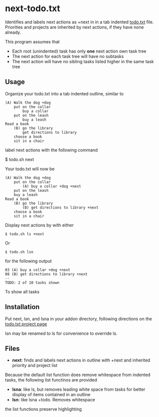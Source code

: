next-todo.txt
=============

Identifies and labels next actions as +next in in a tab indented [todo.txt](http://todotxt.com/) file. 
Priorities and projects are inherited by next actions, if they have none already.

This program assumes that

* Each root (unindented) task has only **one** next action own task tree
* The next action for each task tree will have no subtasks
* The next action will have no sibling tasks listed higher in the same task tree


## Usage

Organize your todo.txt into a tab indented outline, similar to
  
    (A) Walk the dog +dog
    	put on the collar
	    	buy a collar
	    put on the leash
		    buy a leash
    Read a book
	    (B) go the library
		    get directions to library
	    choose a book
	    sit in a chair 
	
label next actions with the following command

  $ todo.sh next

Your todo.txt will now be 

    (A) Walk the dog +dog
	    put on the collar
		    (A) buy a collar +dog +next
    	put on the leash
	  	buy a leash
    Read a book
	    (B) go the library
		    (B) get directions to library +next
	    choose a book
	    sit in a chair 
	
Display next actions by with either
  
    $ todo.sh ls +next

Or
  
    $ todo.sh lsn
  
for the following output

    03 (A) buy a collar +dog +next
    08 (B) get directions to library +next
    --
    TODO: 2 of 10 tasks shown
  
To show all tasks


## Installation

Put next, lsn, and lsna in your addon directory, following directions on the [todo.txt project page](https://github.com/ginatrapani/todo.txt-cli/wiki/Todo.sh-Add-on-Directory#installation)

lsn may be renamed to ls for convenience to override ls.

## Files

* **next**: finds and labels next actions in outline with +next and inherited priority and project list

Because the default list function does remove whitespace from indented tasks, the following list functinos are provided
* **lsna**: like ls, but removes leading white space from tasks for better display of items contained in an outline
* **lsn**: like lsna +todo. Removes whitespace

the list functions preserve highlighting
